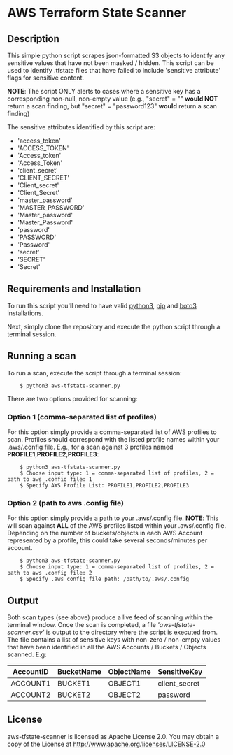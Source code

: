 # AWS Terraform State Scanner

## Description

This simple python script scrapes json-formatted S3 objects to identify any sensitive values that have not been masked / hidden. This script can be used to identify .tfstate files that have failed to include 'sensitive attribute' flags for sensitive content. 

**NOTE**: The script ONLY alerts to cases where a sensitive key has a corresponding non-null, non-empty value (e.g., "secret" = "" **would NOT** return a scan finding, but "secret" = "password123" **would** return a scan finding)

The sensitive attributes identified by this script are:

- 'access_token'
- 'ACCESS_TOKEN'
- 'Access_token'
- 'Access_Token'
- 'client_secret'
- 'CLIENT_SECRET'
- 'Client_secret'
- 'Client_Secret'
- 'master_password'
- 'MASTER_PASSWORD'
- 'Master_password'
- 'Master_Password'
- 'password'
- 'PASSWORD'
- 'Password'
- 'secret'
- 'SECRET'
- 'Secret'

## Requirements and Installation

To run this script you'll need to have valid [python3](https://www.python.org/downloads/), [pip](https://python.land/virtual-environments/installing-packages-with-pip) and [boto3](https://pypi.org/project/boto3/) installations. 

Next, simply clone the repository and execute the python script through a terminal session.

## Running a scan

To run a scan, execute the script through a terminal session:

        $ python3 aws-tfstate-scanner.py

There are two options provided for scanning:

### Option 1 (comma-separated list of profiles)

For this option simply provide a comma-separated list of AWS profiles to scan. Profiles should correspond with the listed profile names within your .aws/.config file. E.g., for a scan against 3 profiles named **PROFILE1**,**PROFILE2**,**PROFILE3**:

        $ python3 aws-tfstate-scanner.py
        $ Choose input type: 1 = comma-separated list of profiles, 2 = path to aws .config file: 1
        $ Specify AWS Profile List: PROFILE1,PROFILE2,PROFILE3

### Option 2 (path to aws .config file)

For this option simply provide a path to your .aws/.config file. **NOTE**: This will scan against **ALL** of the AWS profiles listed within your .aws/.config file. Depending on the number of buckets/objects in each AWS Account represented by a profile, this could take several seconds/minutes per account.

        $ python3 aws-tfstate-scanner.py
        $ Choose input type: 1 = comma-separated list of profiles, 2 = path to aws .config file: 2
        $ Specify .aws config file path: /path/to/.aws/.config

## Output

Both scan types (see above) produce a live feed of scanning within the terminal window. Once the scan is completed, a file *'aws-tfstate-scanner.csv'* is output to the directory where the script is executed from. The file contains a list of sensitive keys with non-zero / non-empty values that have been identified in all the AWS Accounts / Buckets / Objects scanned. E.g:

| AccountID | BucketName | ObjectName | SensitiveKey |
| ------------- | ------------- | ------------- | ------------- |
| ACCOUNT1  | BUCKET1 | OBJECT1 | client_secret |
| ACCOUNT2  | BUCKET2 | OBJECT2 | password |

## License

aws-tfstate-scanner is licensed as Apache License 2.0. You may obtain a copy of the License at http://www.apache.org/licenses/LICENSE-2.0
